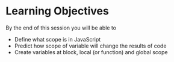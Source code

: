 # Learning Objectives

By the end of this session you will be able to

- Define what scope is in JavaScript
- Predict how scope of variable will change the results of code
- Create variables at block, local (or function) and global scope
